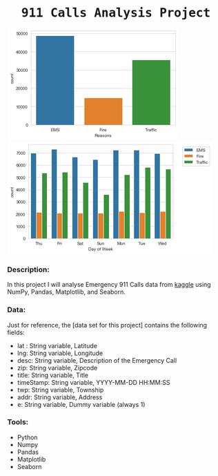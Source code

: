 # <h1 align="center"><samp> 911 Calls Analysis Project </samp></h1>

![alt text](https://github.com/devp-10/911-Calls-Analysis/blob/main/911-image-1.png)  ![alt text](https://github.com/devp-10/911-Calls-Analysis/blob/main/911-image-2.png)   

### Description:
In this project I will analyse Emergency 911 Calls data from [kaggle](https://www.kaggle.com/mchirico/montcoalert) using NumPy, Pandas, Matplotlib, and Seaborn.



### Data:
Just for reference, the [data set for this project] contains the following fields:
* lat : String variable, Latitude
* lng: String variable, Longitude
* desc: String variable, Description of the Emergency Call
* zip: String variable, Zipcode
* title: String variable, Title
* timeStamp: String variable, YYYY-MM-DD HH:MM:SS
* twp: String variable, Township
* addr: String variable, Address
* e: String variable, Dummy variable (always 1)

### Tools:
* Python
* Numpy
* Pandas
* Matplotlib
* Seaborn

